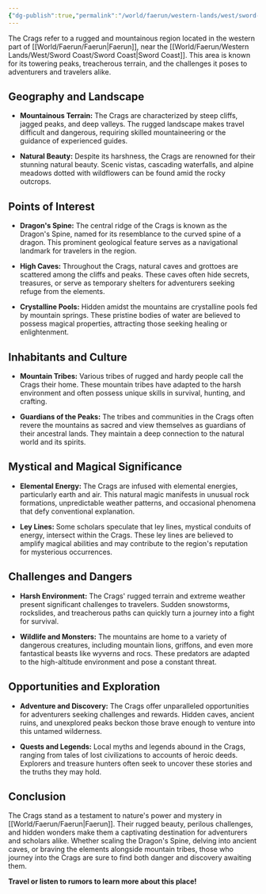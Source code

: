 ```yaml
---
{"dg-publish":true,"permalink":"/world/faerun/western-lands/west/sword-coast/the-crags/"}
---
```


The Crags refer to a rugged and mountainous region located in the western part of [[World/Faerun/Faerun\|Faerun]], near the [[World/Faerun/Western Lands/West/Sword Coast/Sword Coast\|Sword Coast]]. This area is known for its towering peaks, treacherous terrain, and the challenges it poses to adventurers and travelers alike.

## Geography and Landscape

- **Mountainous Terrain:** The Crags are characterized by steep cliffs, jagged peaks, and deep valleys. The rugged landscape makes travel difficult and dangerous, requiring skilled mountaineering or the guidance of experienced guides.

- **Natural Beauty:** Despite its harshness, the Crags are renowned for their stunning natural beauty. Scenic vistas, cascading waterfalls, and alpine meadows dotted with wildflowers can be found amid the rocky outcrops.

## Points of Interest

- **Dragon's Spine:** The central ridge of the Crags is known as the Dragon's Spine, named for its resemblance to the curved spine of a dragon. This prominent geological feature serves as a navigational landmark for travelers in the region.

- **High Caves:** Throughout the Crags, natural caves and grottoes are scattered among the cliffs and peaks. These caves often hide secrets, treasures, or serve as temporary shelters for adventurers seeking refuge from the elements.

- **Crystalline Pools:** Hidden amidst the mountains are crystalline pools fed by mountain springs. These pristine bodies of water are believed to possess magical properties, attracting those seeking healing or enlightenment.

## Inhabitants and Culture

- **Mountain Tribes:** Various tribes of rugged and hardy people call the Crags their home. These mountain tribes have adapted to the harsh environment and often possess unique skills in survival, hunting, and crafting.

- **Guardians of the Peaks:** The tribes and communities in the Crags often revere the mountains as sacred and view themselves as guardians of their ancestral lands. They maintain a deep connection to the natural world and its spirits.

## Mystical and Magical Significance

- **Elemental Energy:** The Crags are infused with elemental energies, particularly earth and air. This natural magic manifests in unusual rock formations, unpredictable weather patterns, and occasional phenomena that defy conventional explanation.

- **Ley Lines:** Some scholars speculate that ley lines, mystical conduits of energy, intersect within the Crags. These ley lines are believed to amplify magical abilities and may contribute to the region's reputation for mysterious occurrences.

## Challenges and Dangers

- **Harsh Environment:** The Crags' rugged terrain and extreme weather present significant challenges to travelers. Sudden snowstorms, rockslides, and treacherous paths can quickly turn a journey into a fight for survival.

- **Wildlife and Monsters:** The mountains are home to a variety of dangerous creatures, including mountain lions, griffons, and even more fantastical beasts like wyverns and rocs. These predators are adapted to the high-altitude environment and pose a constant threat.

## Opportunities and Exploration

- **Adventure and Discovery:** The Crags offer unparalleled opportunities for adventurers seeking challenges and rewards. Hidden caves, ancient ruins, and unexplored peaks beckon those brave enough to venture into this untamed wilderness.

- **Quests and Legends:** Local myths and legends abound in the Crags, ranging from tales of lost civilizations to accounts of heroic deeds. Explorers and treasure hunters often seek to uncover these stories and the truths they may hold.

## Conclusion

The Crags stand as a testament to nature's power and mystery in [[World/Faerun/Faerun\|Faerun]]. Their rugged beauty, perilous challenges, and hidden wonders make them a captivating destination for adventurers and scholars alike. Whether scaling the Dragon's Spine, delving into ancient caves, or braving the elements alongside mountain tribes, those who journey into the Crags are sure to find both danger and discovery awaiting them.

**Travel or listen to rumors to learn more about this place!**
